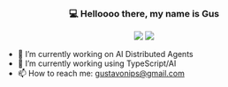 <h3 align="center"> 💻 Helloooo there, my name is Gus</h3>


<p align="center">
  <img src="https://github-readme-stats.vercel.app/api?username=gusnips&theme=onedark&show_icons=true&commits_year=2025" />
  <img src="https://github-readme-stats.vercel.app/api/top-langs/?username=gusnips&layout=compact&theme=onedark&commits_year=2025" />
</p>


- 🔭 I’m currently working on AI Distributed Agents
- 👯 I’m currently working using TypeScript/AI
- 📫 How to reach me: gustavonips@gmail.com
